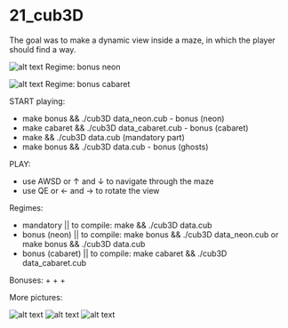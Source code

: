 # 21_cub3D

The goal was to make a dynamic view inside a maze, in which the player should find a way.

![alt text](rendered_scenes/neon1.png)
Regime: bonus neon

![alt text](rendered_scenes/fire1.png)
Regime: bonus cabaret


START playing:
- make bonus && ./cub3D data_neon.cub - bonus (neon)
- make cabaret && ./cub3D data_cabaret.cub - bonus (cabaret)
- make && ./cub3D data.cub (mandatory part)
- make bonus && ./cub3D data.cub - bonus (ghosts)

PLAY:
- use AWSD or ↑ and ↓ to navigate through the maze
- use QE or ← and → to rotate the view

Regimes:
- mandatory || to compile: make && ./cub3D data.cub
- bonus (neon) || to compile: make bonus && ./cub3D data_neon.cub or make bonus && ./cub3D data.cub
- bonus (cabaret) || to compile: make cabaret && ./cub3D data_cabaret.cub

Bonuses:
+
+
+




More pictures:


![alt text](https://raw.githubusercontent.com/Olkanaut/21_cub3D/master/rendered_scenes/fire2.png?token=AJK7TEUYLL7R5TMMY5P7R5K7OYHDM)
![alt text](https://raw.githubusercontent.com/Olkanaut/21_cub3D/master/rendered_scenes/neon2.png?token=AJK7TESR4CENUTLQMWX32OK7OYG6G)
![alt text](https://raw.githubusercontent.com/Olkanaut/21_cub3D/master/rendered_scenes/ghost1.png?token=AJK7TEUIGN3JN7BFS3AV2IC7OYHGW)

